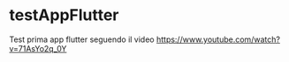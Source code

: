 # testAppFlutter
Test prima app flutter seguendo il video https://www.youtube.com/watch?v=71AsYo2q_0Y

